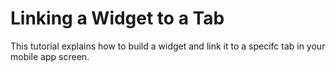 # Linking a Widget to a Tab

This tutorial explains how to build a widget and link it to a specifc tab in your mobile app screen.

